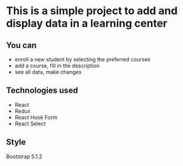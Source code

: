# This is a simple project to add and display data in a learning center

## You can
- enroll a new student by selecting the preferred courses
- add a course, fill in the description
- see all data, make changes

## Technologies used
- React
- Redux
- React Hook Form
- React Select

## Style
Bootstrap 5.1.2



